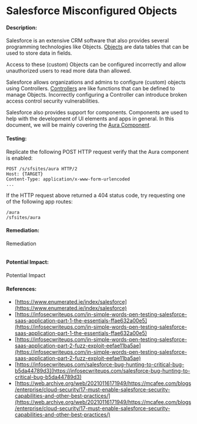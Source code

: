 # Salesforce Misconfigured Objects

#### Description:

Salesforce is an extensive CRM software that also provides several programming technologies like Objects. [Objects](https://developer.salesforce.com/docs/atlas.en-us.object_reference.meta/object_reference/sforce_api_objects_concepts.htm) are data tables that can be used to store data in fields.

Access to these (custom) Objects can be configured incorrectly and allow unauthorized users to read more data than allowed.

Salesforce allows organizations and admins to configure (custom) objects using Controllers. [Controllers](https://developer.salesforce.com/docs/atlas.en-us.pages.meta/pages/pages_controller.htm) are like functions that can be defined to manage Objects. Incorrectly configuring a Controller can introduce broken access control security vulnerabilities.

Salesforce also provides support for components. Components are used to help with the development of UI elements and apps in general. In this document, we will be mainly covering the [Aura Component](https://developer.salesforce.com/docs/atlas.en-us.lightning.meta/lightning/intro_components.htm).

#### Testing:

Replicate the following POST HTTP request verify that the Aura component is enabled:

```http
POST /s/sfsites/aura HTTP/2
Host: {TARGET}
Content-Type: application/x-www-form-urlencoded
...

```

If the HTTP request above returned a 404 status code, try requesting one of the following app routes:

```
/aura
/sfsites/aura
```

#### Remediation:

Remediation

<figure><img src="../../.gitbook/assets/salesforce/0.png" alt=""><figcaption></figcaption></figure>


#### Potential Impact:

Potential Impact

#### References:

* [https://www.enumerated.ie/index/salesforce](https://www.enumerated.ie/index/salesforce)
* [https://infosecwriteups.com/in-simple-words-pen-testing-salesforce-saas-application-part-1-the-essentials-ffae632a00e5](https://infosecwriteups.com/in-simple-words-pen-testing-salesforce-saas-application-part-1-the-essentials-ffae632a00e5)
* [https://infosecwriteups.com/in-simple-words-pen-testing-salesforce-saas-application-part-2-fuzz-exploit-eefae11ba5ae](https://infosecwriteups.com/in-simple-words-pen-testing-salesforce-saas-application-part-2-fuzz-exploit-eefae11ba5ae)
* [https://infosecwriteups.com/salesforce-bug-hunting-to-critical-bug-b5da44789d3](https://infosecwriteups.com/salesforce-bug-hunting-to-critical-bug-b5da44789d3)
* [https://web.archive.org/web/20210116171949/https://mcafee.com/blogs/enterprise/cloud-security/17-must-enable-salesforce-security-capabilities-and-other-best-practices/](https://web.archive.org/web/20210116171949/https://mcafee.com/blogs/enterprise/cloud-security/17-must-enable-salesforce-security-capabilities-and-other-best-practices/)
